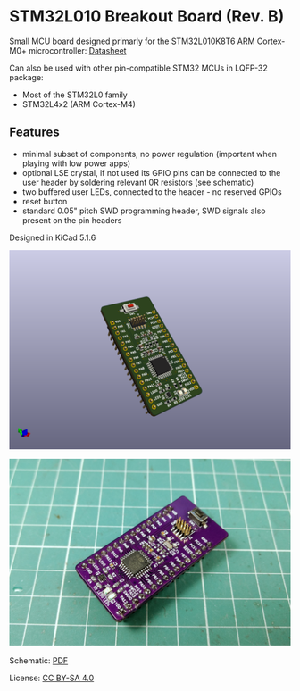# STM32L010 Breakout Board (Rev. B)

Small MCU board designed primarly for the STM32L010K8T6 ARM Cortex-M0+ microcontroller: [Datasheet](https://www.st.com/resource/en/datasheet/stm32l010k8.pdf)

Can also be used with other pin-compatible STM32 MCUs in LQFP-32 package:
- Most of the STM32L0 family
- STM32L4x2 (ARM Cortex-M4)

## Features

- minimal subset of components, no power regulation (important when playing with low power apps)
- optional LSE crystal, if not used its GPIO pins can be connected to the user header by soldering relevant 0R resistors (see schematic)
- two buffered user LEDs, connected to the header - no reserved GPIOs
- reset button
- standard 0.05" pitch SWD programming header, SWD signals also present on the pin headers

Designed in KiCad 5.1.6

![PCB Render](docs/stm32l010-breakout.png)

![Prototype](docs/stm32l010-breakout-pcb.jpg)

Schematic: [PDF](docs/stm32l010-breakout.pdf)

License: [CC BY-SA 4.0](https://creativecommons.org/licenses/by-sa/4.0/)
